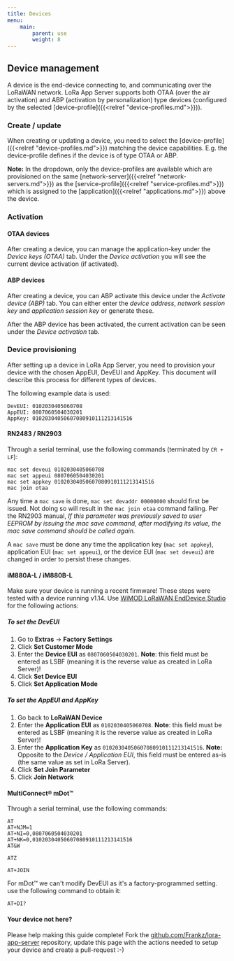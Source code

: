 ```yaml
---
title: Devices
menu:
    main:
        parent: use
        weight: 8
---
```


## Device management

A device is the end-device connecting to, and communicating over the LoRaWAN network.
LoRa App Server supports both OTAA (over the air activation) and ABP
(activation by personalization) type devices (configured by the selected
[device-profile]({{<relref "device-profiles.md">}})).

### Create / update

When creating or updating a device, you need to select the
[device-profile]({{<relref "device-profiles.md">}}) matching the device
capabilities. E.g. the device-profile defines if the device is of type
OTAA or ABP.

**Note:** In the dropdown, only the device-profiles are available which
are provisioned on the same [network-server]({{<relref "network-servers.md">}})
as the [service-profile]({{<relref "service-profiles.md">}}) which is assigned
to the [application]({{<relref "applications.md">}}) above the device.

### Activation

#### OTAA devices

After creating a device, you can manage the application-key under
the *Device keys (OTAA)* tab. Under the *Device activation* you will see the
current device activation (if activated).

#### ABP devices

After creating a device, you can ABP activate this device under the
*Activate device (ABP)* tab. You can either enter the *device address*,
*network session key* and *application session key* or generate these.

After the ABP device has been activated, the current activation can be seen
under the *Device activation* tab.

### Device provisioning

After setting up a device in LoRa App Server, you need to
provision your device with the chosen AppEUI, DevEUI and AppKey.
This document will describe this process for different types of devices.

The following example data is used:

```
DevEUI: 0102030405060708
AppEUI: 0807060504030201
AppKey: 01020304050607080910111213141516
```

#### RN2483 / RN2903

Through a serial terminal, use the following commands (terminated by `CR + LF`):

```
mac set deveui 0102030405060708
mac set appeui 0807060504030201
mac set appkey 01020304050607080910111213141516
mac join otaa
```

Any time a `mac save` is done, `mac set devaddr 00000000` should
first be issued. Not doing so will result in the `mac join otaa` command
failing. Per the RN2903 manual, *If this parameter was previously saved to
user EEPROM by issuing the mac save command, after modifying its value, the
mac save command should be called again.*

A `mac save` must be done any time the application key (`mac set appkey`),
application EUI (`mac set appeui`), or the device EUI (`mac set deveui`) are
changed in order to persist these changes. 


#### iM880A-L / iM880B-L

Make sure your device is running a recent firmware! These steps were tested
with a device running v1.14. Use [WiMOD LoRaWAN EndDevice Studio](http://www.wireless-solutions.de/products/radiomodules/im880b-l)
for the following actions:

##### To set the DevEUI

1. Go to **Extras** -> **Factory Settings**
2. Click **Set Customer Mode**
3. Enter the **Device EUI** as ``0807060504030201``. **Note**: this field
   must be entered as LSBF (meaning it is the reverse value as created in
   LoRa Server)!
4. Click **Set Device EUI**
5. Click **Set Application Mode**

##### To set the AppEUI and AppKey

1. Go back to **LoRaWAN Device**
2. Enter the **Application EUI** as ``0102030405060708``. **Note**: this field
   must be entered as LSBF (meaning it is the reverse value as created in
   LoRa Server)!
3. Enter the **Application Key** as ``01020304050607080910111213141516``.
   **Note:** Opposite to the *Device / Application EUI*, this field must be
   entered as-is (the same value as set in LoRa Server).
4. Click **Set Join Parameter**
5. Click **Join Network**

#### MultiConnect® mDot™

Through a serial terminal, use the following commands:

```
AT
AT+NJM=1
AT+NI=0,0807060504030201
AT+NK=0,01020304050607080910111213141516
AT&W

ATZ

AT+JOIN
```

For mDot™ we can't modify DevEUI as it's a factory-programmed setting. use the
following command to obtain it:

```
AT+DI?
```

#### Your device not here?

Please help making this guide complete! Fork the [github.com/Frankz/lora-app-server](https://github.com/Frankz/lora-app-server)
repository, update this page with the actions needed to setup your device
and create a pull-request :-)

